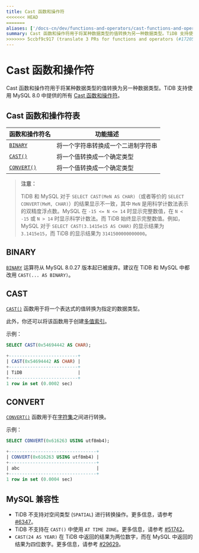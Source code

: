 ```yaml
---
title: Cast 函数和操作符
<<<<<<< HEAD
=======
aliases: ['/docs-cn/dev/functions-and-operators/cast-functions-and-operators/','/docs-cn/dev/reference/sql/functions-and-operators/cast-functions-and-operators/']
summary: Cast 函数和操作符用于将某种数据类型的值转换为另一种数据类型。TiDB 支持使用 MySQL 8.0 中提供的所有 Cast 函数和操作符。
>>>>>>> 5ccbf9c917 (translate 3 PRs for functions and operators (#17205))
---
```


# Cast 函数和操作符

Cast 函数和操作符用于将某种数据类型的值转换为另一种数据类型。TiDB 支持使用 MySQL 8.0 中提供的所有 [Cast 函数和操作符](https://dev.mysql.com/doc/refman/8.0/en/cast-functions.html)。

## Cast 函数和操作符表

| 函数和操作符名 | 功能描述 |
| --------------- | ----------------------------------- |
| [`BINARY`](#binary) | 将一个字符串转换成一个二进制字符串 |
| [`CAST()`](#cast) | 将一个值转换成一个确定类型 |
| [`CONVERT()`](#convert) | 将一个值转换成一个确定类型 |

> **注意：**
>
> TiDB 和 MySQL 对于 `SELECT CAST(MeN AS CHAR)`（或者等价的 `SELECT CONVERT(MeM, CHAR)`）的结果显示不一致，其中 `MeN` 是用科学计数法表示的双精度浮点数。MySQL 在 `-15 <= N <= 14` 时显示完整数值，在 `N < -15` 或 `N > 14` 时显示科学计数法。而 TiDB 始终显示完整数值。例如，MySQL 对于 `SELECT CAST(3.1415e15 AS CHAR)` 的显示结果为 `3.1415e15`，而 TiDB 的显示结果为 `3141500000000000`。

## BINARY

[`BINARY`](https://dev.mysql.com/doc/refman/8.0/en/cast-functions.html#operator_binary) 运算符从 MySQL 8.0.27 版本起已被废弃。建议在 TiDB 和 MySQL 中都改用 `CAST(... AS BINARY)`。

## CAST

[`CAST()`](https://dev.mysql.com/doc/refman/8.0/en/cast-functions.html#function_cast) 函数用于将一个表达式的值转换为指定的数据类型。

此外，你还可以将该函数用于创建[多值索引](/sql-statements/sql-statement-create-index.md#多值索引)。

示例：

```sql
SELECT CAST(0x54694442 AS CHAR);
```

```sql
+--------------------------+
| CAST(0x54694442 AS CHAR) |
+--------------------------+
| TiDB                     |
+--------------------------+
1 row in set (0.0002 sec)
```

## CONVERT

[`CONVERT()`](https://dev.mysql.com/doc/refman/8.0/en/cast-functions.html#function_convert) 函数用于在[字符集](/character-set-and-collation.md)之间进行转换。

示例：

```sql
SELECT CONVERT(0x616263 USING utf8mb4);
```

```sql
+---------------------------------+
| CONVERT(0x616263 USING utf8mb4) |
+---------------------------------+
| abc                             |
+---------------------------------+
1 row in set (0.0004 sec)
```

## MySQL 兼容性

- TiDB 不支持对空间类型 (`SPATIAL`) 进行转换操作。更多信息，请参考 [#6347](https://github.com/pingcap/tidb/issues/6347)。
- TiDB 不支持在 `CAST()` 中使用 `AT TIME ZONE`。更多信息，请参考 [#51742](https://github.com/pingcap/tidb/issues/51742)。
- `CAST(24 AS YEAR)` 在 TiDB 中返回的结果为两位数字，而在 MySQL 中返回的结果为四位数字。更多信息，请参考 [#29629](https://github.com/pingcap/tidb/issues/29629)。